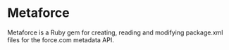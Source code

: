 Metaforce
=========
Metaforce is a Ruby gem for creating, reading and modifying package.xml files for the force.com metadata API.
